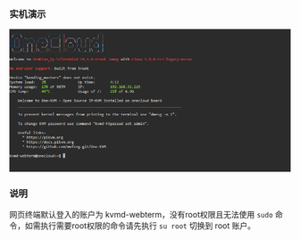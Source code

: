 ### 实机演示

![image-20240610012029633](./img/image-20240610012029633.png)

### 说明

网页终端默认登入的账户为 kvmd-webterm，没有root权限且无法使用 `sudo` 命令，如需执行需要root权限的命令请先执行 `su root` 切换到 root 账户。